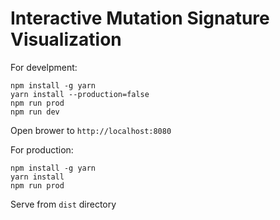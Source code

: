 # Interactive Mutation Signature Visualization

For develpment:
```
npm install -g yarn
yarn install --production=false
npm run prod
npm run dev
```
Open brower to `http://localhost:8080`

For production:
```
npm install -g yarn
yarn install
npm run prod
```
Serve from `dist` directory
